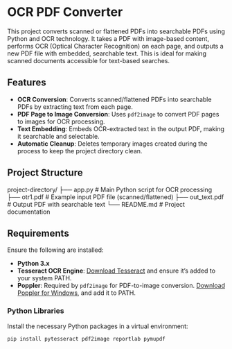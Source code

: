 # OCR PDF Converter

This project converts scanned or flattened PDFs into searchable PDFs using Python and OCR technology. It takes a PDF with image-based content, performs OCR (Optical Character Recognition) on each page, and outputs a new PDF file with embedded, searchable text. This is ideal for making scanned documents accessible for text-based searches.

## Features

- **OCR Conversion**: Converts scanned/flattened PDFs into searchable PDFs by extracting text from each page.
- **PDF Page to Image Conversion**: Uses `pdf2image` to convert PDF pages to images for OCR processing.
- **Text Embedding**: Embeds OCR-extracted text in the output PDF, making it searchable and selectable.
- **Automatic Cleanup**: Deletes temporary images created during the process to keep the project directory clean.

## Project Structure

project-directory/ ├── app.py # Main Python script for OCR processing ├── otr1.pdf # Example input PDF file (scanned/flattened) ├── out_text.pdf # Output PDF with searchable text └── README.md # Project documentation


## Requirements

Ensure the following are installed:

- **Python 3.x**
- **Tesseract OCR Engine**: [Download Tesseract](https://github.com/tesseract-ocr/tesseract) and ensure it’s added to your system PATH.
- **Poppler**: Required by `pdf2image` for PDF-to-image conversion. [Download Poppler for Windows](https://blog.alivate.com.au/poppler-windows/), and add it to PATH.

### Python Libraries

Install the necessary Python packages in a virtual environment:

```bash
pip install pytesseract pdf2image reportlab pymupdf
```